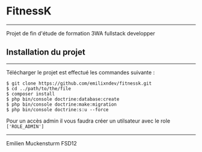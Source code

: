 # FitnessK
***
Projet de fin d'étude de formation 3WA fullstack developper


## Installation du projet
***
Télécharger le projet est effectué les commandes suivante : 
```
$ git clone https://github.com/emilixndev/fitnessk.git
$ cd ../path/to/the/file
$ composer install
$ php bin/console doctrine:database:create
$ php bin/console doctrine:make:migration
$ php bin/console doctrine:s:u --force
```
Pour un accès admin il vous faudra créer un utilsateur avec le role ```['ROLE_ADMIN']```


***
Emilien Muckensturm FSD12
